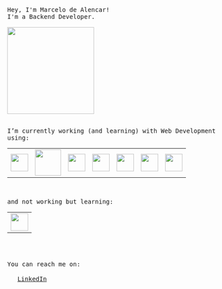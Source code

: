 <p>
  <samp>Hey, I'm Marcelo de Alencar!<br>
    I'm a Backend Developer.
    <br>
    <br>
    <img src="https://media4.giphy.com/media/hftFT911INdgk/giphy.gif?cid=ecf05e47a4z03gvd2njrno6g0aq3zyqtua8uzkr4xej6ynwr&rid=giphy.gif" width="200" height="200" />    
  </samp>
</p>
<p>
  <br>
  <samp>I’m currently working (and learning) with Web Development using:</samp>
  <br>
</p>

<table>
  <tbody>
    <tr>
      <td align="center">
        <img src="https://cdn.svgporn.com/logos/ruby.svg" width="40" heigth="40">
      </td>
      <td align="center">
        <img src="https://cdn.svgporn.com/logos/rails.svg" width="60" heigth="50">
      </td>
      <td align="center">
        <img src="https://cdn.svgporn.com/logos/postgresql.svg" width="40" heigth="40">
      </td>
      <td align="center">
        <img src="https://cdn.svgporn.com/logos/sentry-icon.svg" width="40" heigth="40">
      </td>
      <td align="center">
        <img src="https://cdn.svgporn.com/logos/heroku-icon.svg" width="40" heigth="40">
      </td>
      <td align="center">
        <img src="https://cdn.svgporn.com/logos/javascript.svg" width="40" heigth="40">
      </td>
      <td align="center">
        <img src="https://cdn.svgporn.com/logos/react.svg" width="40" heigth="40">
      </td>
    </tr>
  </tbody>
</table>

<br>
<p>
  <samp>and not working but learning:</samp>
</p>

<table>
  <tbody>
    <tr>
      <td align="center">
        <img src="https://cdn.svgporn.com/logos/nodejs-icon.svg" width="40" heigth="40">
      </td>
    </tr>
  </tbody>
</table>

<br>
<br>

<p>
  <samp>You can reach me on:<br><br>
    <img src="https://cdn.worldvectorlogo.com/logos/linkedin-icon-2.svg" widht="15" height="15"> <a href="https://www.linkedin.com/in/dealencarmarcelo/">LinkedIn</a> 
  <samp>
  
</p>
